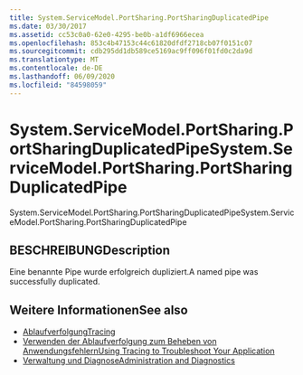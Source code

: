```yaml
---
title: System.ServiceModel.PortSharing.PortSharingDuplicatedPipe
ms.date: 03/30/2017
ms.assetid: cc53c0a0-62e0-4295-be0b-a1df6966ecea
ms.openlocfilehash: 853c4b47153c44c61820dfdf2718cb07f0151c07
ms.sourcegitcommit: cdb295dd1db589ce5169ac9ff096f01fd0c2da9d
ms.translationtype: MT
ms.contentlocale: de-DE
ms.lasthandoff: 06/09/2020
ms.locfileid: "84598059"
---
```

# <a name="systemservicemodelportsharingportsharingduplicatedpipe"></a><span data-ttu-id="f4754-102">System.ServiceModel.PortSharing.PortSharingDuplicatedPipe</span><span class="sxs-lookup"><span data-stu-id="f4754-102">System.ServiceModel.PortSharing.PortSharingDuplicatedPipe</span></span>
<span data-ttu-id="f4754-103">System.ServiceModel.PortSharing.PortSharingDuplicatedPipe</span><span class="sxs-lookup"><span data-stu-id="f4754-103">System.ServiceModel.PortSharing.PortSharingDuplicatedPipe</span></span>  
  
## <a name="description"></a><span data-ttu-id="f4754-104">BESCHREIBUNG</span><span class="sxs-lookup"><span data-stu-id="f4754-104">Description</span></span>  
 <span data-ttu-id="f4754-105">Eine benannte Pipe wurde erfolgreich dupliziert.</span><span class="sxs-lookup"><span data-stu-id="f4754-105">A named pipe was successfully duplicated.</span></span>  
  
## <a name="see-also"></a><span data-ttu-id="f4754-106">Weitere Informationen</span><span class="sxs-lookup"><span data-stu-id="f4754-106">See also</span></span>

- [<span data-ttu-id="f4754-107">Ablaufverfolgung</span><span class="sxs-lookup"><span data-stu-id="f4754-107">Tracing</span></span>](index.md)
- [<span data-ttu-id="f4754-108">Verwenden der Ablaufverfolgung zum Beheben von Anwendungsfehlern</span><span class="sxs-lookup"><span data-stu-id="f4754-108">Using Tracing to Troubleshoot Your Application</span></span>](using-tracing-to-troubleshoot-your-application.md)
- [<span data-ttu-id="f4754-109">Verwaltung und Diagnose</span><span class="sxs-lookup"><span data-stu-id="f4754-109">Administration and Diagnostics</span></span>](../index.md)
